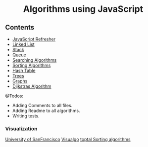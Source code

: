 # <center>**Algorithms** using **JavaScript**</center>

## Contents

- [JavaScript Refresher](0.Refresher)
- [Linked List](LinkedList)
- [Stack](stack)
- [Queue](queue)
- [Searching Algorithms](Searching)
- [Sorting Algorithms](Sorting)
- [Hash Table](hashTable)
- [Trees](trees)
- [Graphs](graphs)
- [Dijkstras Algorithm](DijkstrasAlgorithm)

@Todos:

- Adding Comments to all files.
- Adding Readme to all algorithms.
- Writing tests.

### Visualization

[University of SanFrancisco](https://www.cs.usfca.edu/~galles/visualization/Algorithms.html)
[Visualgo](https://visualgo.net/en)
[toptal Sorting algorithms](https://www.toptal.com/developers/sorting-algorithms)
